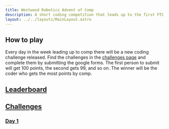 ```yaml
---
title: Westwood Robotics Advent of Comp
description: A short coding competition that leads up to the first FTC comp. 
layout: ../../layouts/MainLayout.astro
---
```


## How to play
Every day in the week leading up to comp there will be a new coding challenge released. Find the challenges in the [challenges page](/wwroboftc/programming/advent-of-comp/challenges) and complete them by submitting the google forms. The first person to submit will get 100 points, the second gets 99, and so on. The winner will be the coder who gets the most points by comp.

## [Leaderboard](/wwroboftc/programming/advent-of-comp/leaderboard)

## [Challenges](/wwroboftc/programming/advent-of-comp/challenges)

### [Day 1](/wwroboftc/programming/advent-of-comp/challenges#day1)


